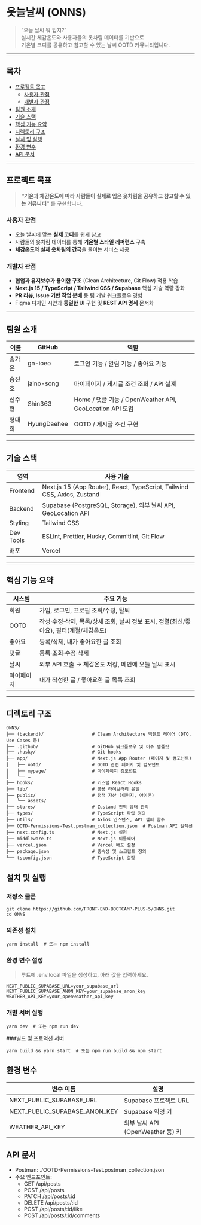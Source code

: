 # 옷늘날씨 (ONNS)

> “오늘 날씨 뭐 입지?”  
> 실시간 체감온도와 사용자들의 옷차림 데이터를 기반으로  
> 기온별 코디를 공유하고 참고할 수 있는 날씨 OOTD 커뮤니티입니다.

---

## 목차
- [프로젝트 목표](#프로젝트-목표)  
  - [사용자 관점](#사용자-관점)  
  - [개발자 관점](#개발자-관점)  
- [팀원 소개](#팀원-소개)
- [기술 스택](#기술-스택)  
- [핵심 기능 요약](#핵심-기능-요약)  
- [디렉토리 구조](#디렉토리-구조)  
- [설치 및 실행](#설치-및-실행)  
- [환경 변수](#환경-변수)  
- [API 문서](#api-문서)  


---

## 프로젝트 목표

> **“기온과 체감온도에 따라 사람들이 실제로 입은 옷차림을 공유하고 참고할 수 있는 커뮤니티”** 를 구현합니다.

### 사용자 관점
- 오늘 날씨에 맞는 **실제 코디**를 쉽게 참고  
- 사람들의 옷차림 데이터를 통해 **기온별 스타일 레퍼런스** 구축  
- **체감온도와 실제 옷차림의 간극**을 줄이는 서비스 제공  

### 개발자 관점
- **협업과 유지보수가 용이한 구조** (Clean Architecture, Git Flow) 적용 학습  
- **Next.js 15 / TypeScript / Tailwind CSS / Supabase** 핵심 기술 역량 강화  
- **PR 리뷰, Issue 기반 작업 분배** 등 팀 개발 워크플로우 경험  
- Figma 디자인 시안과 **동일한 UI** 구현 및 **REST API 명세** 문서화  

---

## 팀원 소개
| 이름        | GitHub         | 역할                    |
| -----------|----------------|----------------------- |
| 송가은    | gn-ioeo   | 로그인 기능 / 알림 기능 / 좋아요 기능  |
| 송진호    | jaino-song    | 마이페이지 / 게시글 조건 조회 / API 설계  |
| 신주현    | Shin363   | Home / 댓글 기능 / OpenWeather API, GeoLocation API 도입   |
| 형대희    | HyungDaehee   | OOTD / 게시글 조건 구현    |

---

## 기술 스택

| 영역          | 사용 기술                                                        |
| --------------------------------------------------------------------------- | ----------------------------------------------------------------------------- |
| Frontend    | Next.js 15 (App Router), React, TypeScript, Tailwind CSS, Axios, Zustand                                                                       |
| Backend     | Supabase (PostgreSQL, Storage), 외부 날씨 API, GeoLocation API  |
| Styling     | Tailwind CSS                                                  |
| Dev Tools   | ESLint, Prettier, Husky, Commitlint, Git Flow                 |
| 배포         | Vercel                                                        |

---

## 핵심 기능 요약

| 시스템     | 주요 기능                                                                                                                   |
| ---------- | --------------------------------------------------------------------------------------------------------------------------- |
| 회원       | 가입, 로그인, 프로필 조회/수정, 탈퇴                                                                                       |
| OOTD       | 작성·수정·삭제, 목록/상세 조회, 날씨 정보 표시, 정렬(최신/좋아요), 필터(계절/체감온도)                                      |
| 좋아요     | 등록/삭제, 내가 좋아요한 글 조회                                                                                             |
| 댓글       | 등록·조회·수정·삭제                                                                                                        |
| 날씨       | 외부 API 호출 → 체감온도 저장, 메인에 오늘 날씨 표시                                                                         |
| 마이페이지 | 내가 작성한 글 / 좋아요한 글 목록 조회                                                                                       |

---

## 디렉토리 구조

```plaintext
ONNS/
├── (backend)/                  # Clean Architecture 백엔드 레이어 (DTO, Use Cases 등)
├── .github/                    # GitHub 워크플로우 및 이슈 템플릿
├── .husky/                     # Git hooks
├── app/                        # Next.js App Router (페이지 및 컴포넌트)
│   ├── ootd/                   # OOTD 관련 페이지 및 컴포넌트
│   ├── mypage/                 # 마이페이지 컴포넌트
│   └── …  
├── hooks/                      # 커스텀 React Hooks
├── lib/                        # 공용 라이브러리 유틸
├── public/                     # 정적 자산 (이미지, 아이콘)
│   └── assets/
├── stores/                     # Zustand 전역 상태 관리
├── types/                      # TypeScript 타입 정의
├── utils/                      # Axios 인스턴스, API 헬퍼 함수
├── OOTD-Permissions-Test.postman_collection.json  # Postman API 컬렉션
├── next.config.ts              # Next.js 설정
├── middleware.ts               # Next.js 미들웨어
├── vercel.json                 # Vercel 배포 설정
├── package.json                # 종속성 및 스크립트 정의
└── tsconfig.json               # TypeScript 설정
```

## 설치 및 실행

### 저장소 클론
```
git clone https://github.com/FRONT-END-BOOTCAMP-PLUS-5/ONNS.git
cd ONNS
```

### 의존성 설치
```
yarn install  # 또는 npm install
```

### 환경 변수 설정
> 루트에 .env.local 파일을 생성하고, 아래 값을 입력하세요.
```
NEXT_PUBLIC_SUPABASE_URL=your_supabase_url
NEXT_PUBLIC_SUPABASE_ANON_KEY=your_supabase_anon_key
WEATHER_API_KEY=your_openweather_api_key
```

### 개발 서버 실행
```
yarn dev  # 또는 npm run dev
```

###빌드 및 프로덕션 서버
```
yarn build && yarn start  # 또는 npm run build && npm start
```

## 환경 변수
| 변수 이름                     | 설명                                   |
| ----------------------------- | -------------------------------------- |
| NEXT_PUBLIC_SUPABASE_URL      | Supabase 프로젝트 URL                  |
| NEXT_PUBLIC_SUPABASE_ANON_KEY | Supabase 익명 키                       |
| WEATHER_API_KEY               | 외부 날씨 API (OpenWeather 등) 키      |


## API 문서
- Postman: ./OOTD-Permissions-Test.postman_collection.json
- 주요 엔드포인트:
    - GET /api/posts
    - POST /api/posts
    - PATCH /api/posts/:id
    - DELETE /api/posts/:id
    - POST /api/posts/:id/like
    - POST /api/posts/:id/comments